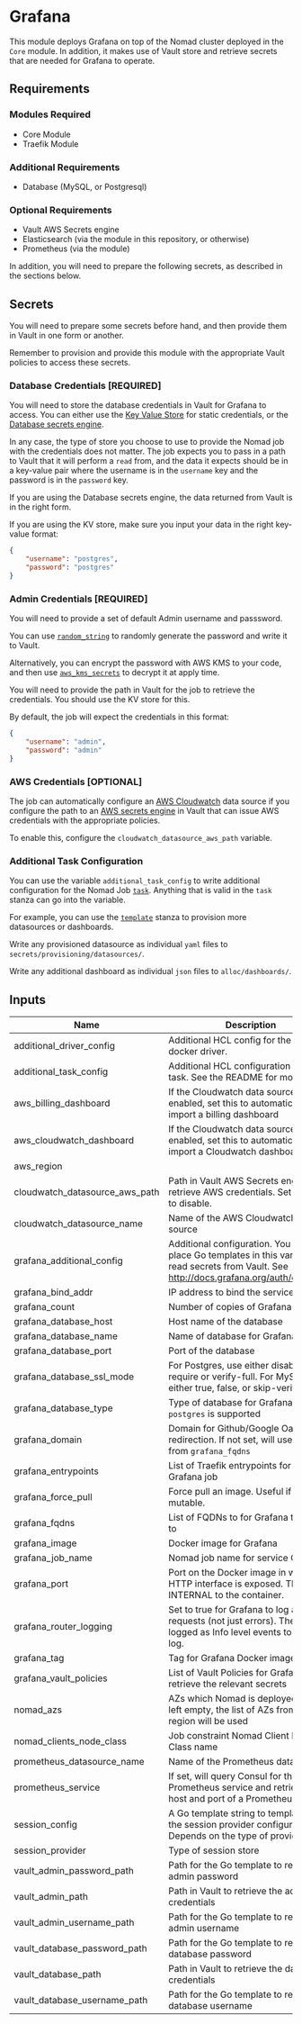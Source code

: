 # Grafana

This module deploys Grafana on top of the Nomad cluster deployed in the `Core` module. In addition,
it makes use of Vault store and retrieve secrets that are needed for Grafana to operate.

## Requirements

### Modules Required

- Core Module
- Traefik Module

### Additional Requirements

- Database (MySQL, or Postgresql)

### Optional Requirements

- Vault AWS Secrets engine
- Elasticsearch (via the module in this repository, or otherwise)
- Prometheus (via the module)

In addition, you will need to prepare the following secrets, as described in the sections below.

## Secrets

You will need to prepare some secrets before hand, and then provide them in Vault in one form or
another.

Remember to provision and provide this module with the appropriate Vault policies to access
these secrets.

### Database Credentials [REQUIRED]

You will need to store the database credentials in Vault for Grafana to access. You can either
use the [Key Value Store](https://www.vaultproject.io/docs/secrets/kv/index.html) for static
credentials, or the
[Database secrets engine](https://www.vaultproject.io/docs/secrets/databases/index.html).

In any case, the type of store you choose to use to provide the Nomad job with the credentials does
not matter. The job expects you to pass in a path to Vault that it will perform a `read` from,
and the data it expects should be in a key-value pair where the username is in the `username` key
and the password is in the `password` key.

If you are using the Database secrets engine, the data returned from Vault is in the right form.

If you are using the KV store, make sure you input your data in the right key-value format:

```json
{
    "username": "postgres",
    "password": "postgres"
}
```

### Admin Credentials [REQUIRED]

You will need to provide a set of default Admin username and passsword.

You can use [`random_string`](https://www.terraform.io/docs/providers/random/r/string.html) to
randomly generate the password and write it to Vault.

Alternatively, you can encrypt the password with AWS KMS to your code, and then use
[`aws_kms_secrets`](https://www.terraform.io/docs/providers/aws/d/kms_secrets.html) to decrypt it
at apply time.

You will need to provide the path in Vault for the job to retrieve the credentials. You should use
the KV store for this.

By default, the job will expect the credentials in this format:

```json
{
    "username": "admin",
    "password": "admin"
}
```

### AWS Credentials [OPTIONAL]

The job can automatically configure an
[AWS Cloudwatch](http://docs.grafana.org/features/datasources/cloudwatch/) data source if you
configure the path to an
[AWS secrets engine](https://www.vaultproject.io/docs/secrets/aws/index.html) in Vault that can
issue AWS credentials with the appropriate policies.

To enable this, configure the `cloudwatch_datasource_aws_path` variable.

### Additional Task Configuration

You can use the variable `additional_task_config` to write additional configuration for the Nomad
Job [`task`](https://www.nomadproject.io/docs/job-specification/task.html). Anything that is valid
in the `task` stanza can go into the variable.

For example, you can use the
[`template`](https://www.nomadproject.io/docs/job-specification/template.html) stanza to provision
more datasources or dashboards.

Write any provisioned datasource as individual `yaml` files to `secrets/provisioning/datasources/`.

Write any additional dashboard as individual `json` files to `alloc/dashboards/`.

## Inputs

| Name | Description | Type | Default | Required |
|------|-------------|:----:|:-----:|:-----:|
| additional_driver_config | Additional HCL config for the Task docker driver. | string | `` | no |
| additional_task_config | Additional HCL configuration for the task. See the README for more. | string | `` | no |
| aws_billing_dashboard | If the Cloudwatch data source is enabled, set this to automatically import a billing dashboard | string | `true` | no |
| aws_cloudwatch_dashboard | If the Cloudwatch data source is enabled, set this to automatically import a Cloudwatch dashboard | string | `true` | no |
| aws_region |  | string | `ap-southeast-1` | no |
| cloudwatch_datasource_aws_path | Path in Vault AWS Secrets engine to retrieve AWS credentials. Set to empty to disable. | string | `` | no |
| cloudwatch_datasource_name | Name of the AWS Cloudwatch data source | string | `Cloudwatch` | no |
| grafana_additional_config | Additional configuration. You can place Go templates in this variable to read secrets from Vault. See http://docs.grafana.org/auth/overview/ | string | `` | no |
| grafana_bind_addr | IP address to bind the service to | string | `0.0.0.0` | no |
| grafana_count | Number of copies of Grafana to run | string | `3` | no |
| grafana_database_host | Host name of the database | string | - | yes |
| grafana_database_name | Name of database for Grafana | string | `grafana` | no |
| grafana_database_port | Port of the database | string | - | yes |
| grafana_database_ssl_mode | For Postgres, use either disable, require or verify-full. For MySQL, use either true, false, or skip-verify. | string | - | yes |
| grafana_database_type | Type of database for Grafana. `mysql` or `postgres` is supported | string | - | yes |
| grafana_domain | Domain for Github/Google Oauth redirection. If not set, will use the first from `grafana_fqdns` | string | `` | no |
| grafana_entrypoints | List of Traefik entrypoints for the Grafana job | string | `<list>` | no |
| grafana_force_pull | Force pull an image. Useful if the tag is mutable. | string | `true` | no |
| grafana_fqdns | List of FQDNs to for Grafana to listen to | list | - | yes |
| grafana_image | Docker image for Grafana | string | `grafana/grafana` | no |
| grafana_job_name | Nomad job name for service Grafana | string | `grafana` | no |
| grafana_port | Port on the Docker image in which the HTTP interface is exposed. This is INTERNAL to the container. | string | `3000` | no |
| grafana_router_logging | Set to true for Grafana to log all HTTP requests (not just errors). These are logged as Info level events to grafana log. | string | `true` | no |
| grafana_tag | Tag for Grafana Docker image | string | `5.3.4` | no |
| grafana_vault_policies | List of Vault Policies for Grafana to retrieve the relevant secrets | list | - | yes |
| nomad_azs | AZs which Nomad is deployed to. If left empty, the list of AZs from this region will be used | string | `<list>` | no |
| nomad_clients_node_class | Job constraint Nomad Client Node Class name | string | - | yes |
| prometheus_datasource_name | Name of the Prometheus data source | string | `Prometheus` | no |
| prometheus_service | If set, will query Consul for the Prometheus service and retrieve the host and port of a Prometheus server | string | `` | no |
| session_config | A Go template string to template out the session provider configuration. Depends on the type of provider | string | `` | no |
| session_provider | Type of session store | string | `memory` | no |
| vault_admin_password_path | Path for the Go template to read the admin password | string | `.Data.password` | no |
| vault_admin_path | Path in Vault to retrieve the admin credentials | string | - | yes |
| vault_admin_username_path | Path for the Go template to read the admin username | string | `.Data.username` | no |
| vault_database_password_path | Path for the Go template to read the database password | string | `.Data.password` | no |
| vault_database_path | Path in Vault to retrieve the database credentials | string | - | yes |
| vault_database_username_path | Path for the Go template to read the database username | string | `.Data.username` | no |
